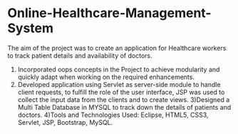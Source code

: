 # Online-Healthcare-Management-System

The aim of the project was to create an application for Healthcare workers to track patient details and availability of doctors.

1) Incorporated oops concepts in the Project to achieve modularity and quickly adapt when working on the required enhancements.
2) Developed application using Servlet as server-side module to handle client requests, to fulfill the role of the user interface, JSP was used to collect the input data from the clients and to create views.
3)Designed a Multi Table Database in MYSQL to track down the details of patients and doctors.
4)Tools and Technologies Used: Eclipse, HTML5, CSS3, Servlet, JSP, Bootstrap, MySQL.
